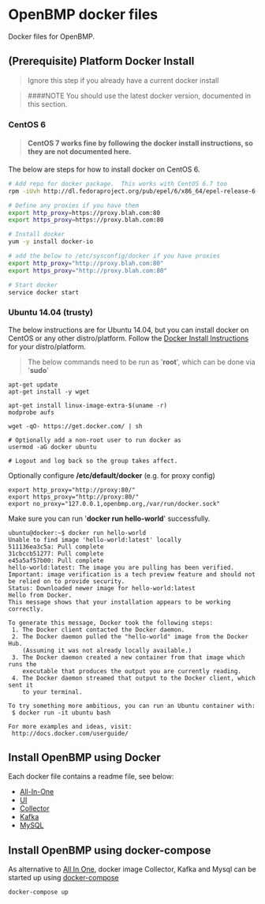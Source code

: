 # OpenBMP docker files
Docker files for OpenBMP.

(Prerequisite) Platform Docker Install
--------------------------------------

> Ignore this step if you already have a current docker install

> ####NOTE
> You should use the latest docker version, documented in this section.

### CentOS 6

> #### CentOS 7 works fine by following the docker install instructions, so they are not documented here. 

The below are steps for how to install docker on CentOS 6.

```sh
# Add repo for docker package.  This works with CentOS 6.7 too
rpm -iUvh http://dl.fedoraproject.org/pub/epel/6/x86_64/epel-release-6-8.noarch.rpm

# Define any proxies if you have them
export http_proxy=https://proxy.blah.com:80
export https_proxy=https://proxy.blah.com:80

# Install docker
yum -y install docker-io

# add the below to /etc/sysconfig/docker if you have proxies
export http_proxy="http://proxy.blah.com:80"
export https_proxy="http://proxy.blah.com:80"

# Start docker
service docker start 
```

### Ubuntu 14.04 (trusty)
The below instructions are for Ubuntu 14.04, but you can install docker on CentOS or
any other distro/platform.  Follow the [Docker Install Instructions](http://docs.docker.com/installation/) for your distro/platform. 


> The below commands need to be run as '**root**', which can be done via '**sudo**'

    apt-get update
    apt-get install -y wget   
    
    apt-get install linux-image-extra-$(uname -r)
    modprobe aufs
    
    wget -qO- https://get.docker.com/ | sh
    
    # Optionally add a non-root user to run docker as
    usermod -aG docker ubuntu

    # Logout and log back so the group takes affect. 
    

Optionally configure **/etc/default/docker** (e.g. for proxy config)

    export http_proxy="http://proxy:80/"
    export https_proxy="http://proxy:80/"
    export no_proxy="127.0.0.1,openbmp.org,/var/run/docker.sock"

Make sure you can run '**docker run hello-world**' successfully.

```
ubuntu@docker:~$ docker run hello-world
Unable to find image 'hello-world:latest' locally
511136ea3c5a: Pull complete 
31cbccb51277: Pull complete 
e45a5af57b00: Pull complete 
hello-world:latest: The image you are pulling has been verified. Important: image verification is a tech preview feature and should not be relied on to provide security.
Status: Downloaded newer image for hello-world:latest
Hello from Docker.
This message shows that your installation appears to be working correctly.

To generate this message, Docker took the following steps:
 1. The Docker client contacted the Docker daemon.
 2. The Docker daemon pulled the "hello-world" image from the Docker Hub.
    (Assuming it was not already locally available.)
 3. The Docker daemon created a new container from that image which runs the
    executable that produces the output you are currently reading.
 4. The Docker daemon streamed that output to the Docker client, which sent it
    to your terminal.

To try something more ambitious, you can run an Ubuntu container with:
 $ docker run -it ubuntu bash

For more examples and ideas, visit:
 http://docs.docker.com/userguide/
```


Install OpenBMP using Docker
----------------------------
Each docker file contains a readme file, see below:

* [All-In-One](aio/README.md)
* [UI](ui/README.md)
* [Collector](collector/README.md)
* [Kafka](kafka/README.md)
* [MySQL](mysql/README.md)

Install OpenBMP using docker-compose
----------------------------
As alternative to [All In One](aio/README.md), docker image Collector, Kafka and Mysql can be started up using [docker-compose](https://docs.docker.com/compose/install/)

```
docker-compose up
```
